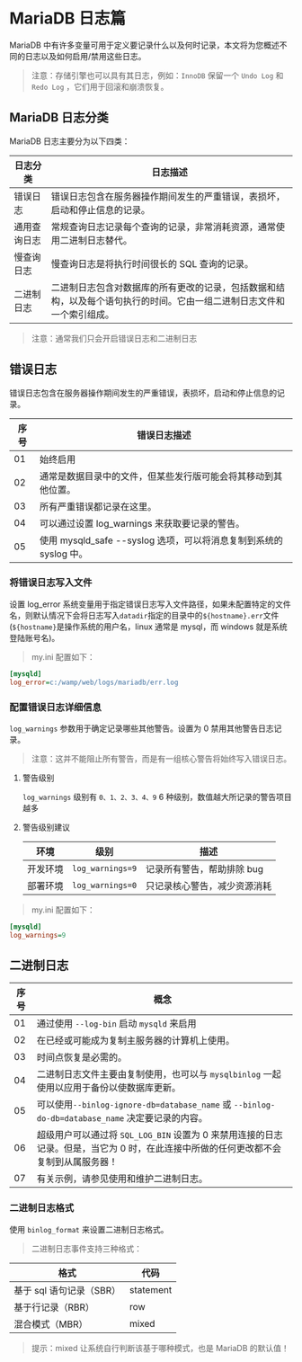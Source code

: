 # MariaDB 日志篇

MariaDB 中有许多变量可用于定义要记录什么以及何时记录，本文将为您概述不同的日志以及如何启用/禁用这些日志。

> 注意：存储引擎也可以具有其日志，例如：`InnoDB` 保留一个 `Undo Log` 和 `Redo Log` ，它们用于回滚和崩溃恢复。

## MariaDB 日志分类

MariaDB 日志主要分为以下四类：

| 日志分类     | 日志描述                                                                                                               |
| ------------ | ---------------------------------------------------------------------------------------------------------------------- |
| 错误日志     | 错误日志包含在服务器操作期间发生的严重错误，表损坏，启动和停止信息的记录。                                             |
| 通用查询日志 | 常规查询日志记录每个查询的记录，非常消耗资源，通常使用二进制日志替代。                                                 |
| 慢查询日志   | 慢查询日志是将执行时间很长的 SQL 查询的记录。                                                                          |
| 二进制日志   | 二进制日志包含对数据库的所有更改的记录，包括数据和结构，以及每个语句执行的时间。它由一组二进制日志文件和一个索引组成。 |

> 注意：通常我们只会开启错误日志和二进制日志

## 错误日志

错误日志包含在服务器操作期间发生的严重错误，表损坏，启动和停止信息的记录。

| 序号 | 错误日志描述                                                       |
| ---- | ------------------------------------------------------------------ |
| 01   | 始终启用                                                           |
| 02   | 通常是数据目录中的文件，但某些发行版可能会将其移动到其他位置。     |
| 03   | 所有严重错误都记录在这里。                                         |
| 04   | 可以通过设置 log_warnings 来获取要记录的警告。                     |
| 05   | 使用 mysqld_safe --syslog 选项，可以将消息复制到系统的 syslog 中。 |

### 将错误日志写入文件

设置 log_error 系统变量用于指定错误日志写入文件路径，如果未配置特定的文件名，则默认情况下会将日志写入`datadir`指定的目录中的`${hostname}.err`文件(`${hostname}`是操作系统的用户名，linux 通常是 mysql，而 windows 就是系统登陆账号名)。

> my.ini 配置如下：

```ini
[mysqld]
log_error=c:/wamp/web/logs/mariadb/err.log
```

### 配置错误日志详细信息

`log_warnings` 参数用于确定记录哪些其他警告。设置为 0 禁用其他警告日志记录。

> 注意：这并不能阻止所有警告，而是有一组核心警告将始终写入错误日志。

1. 警告级别

   `log_warnings` 级别有 `0、1、2、3、4、9` 6 种级别，数值越大所记录的警告项目越多

2. 警告级别建议

   | 环境     | 级别             | 描述                         |
   | -------- | ---------------- | ---------------------------- |
   | 开发环境 | `log_warnings=9` | 记录所有警告，帮助排除 bug   |
   | 部署环境 | `log_warnings=0` | 只记录核心警告，减少资源消耗 |

> my.ini 配置如下：

```ini
[mysqld]
log_warnings=9
```

## 二进制日志

| 序号 | 概念                                                                                                                                |
| ---- | ----------------------------------------------------------------------------------------------------------------------------------- |
| 01   | 通过使用 `--log-bin` 启动 `mysqld` 来启用                                                                                           |
| 02   | 在已经或可能成为复制主服务器的计算机上使用。                                                                                        |
| 03   | 时间点恢复是必需的。                                                                                                                |
| 04   | 二进制日志文件主要由复制使用，也可以与 `mysqlbinlog` 一起使用以应用于备份以使数据库更新。                                           |
| 05   | 可以使用`--binlog-ignore-db=database_name` 或 `--binlog-do-db=database_name` 决定要记录的内容。                                     |
| 06   | 超级用户可以通过将 `SQL_LOG_BIN` 设置为 0 来禁用连接的日志记录。但是，当它为 0 时，在此连接中所做的任何更改都不会复制到从属服务器！ |
| 07   | 有关示例，请参见使用和维护二进制日志。                                                                                              |

### 二进制日志格式

使用 `binlog_format` 来设置二进制日志格式。

> 二进制日志事件支持三种格式：

| 格式                     | 代码      |
| ------------------------ | --------- |
| 基于 sql 语句记录（SBR） | statement |
| 基于行记录（RBR）        | row       |
| 混合模式（MBR）          | mixed     |

> 提示：mixed 让系统自行判断该基于哪种模式，也是 MariaDB 的默认值！
